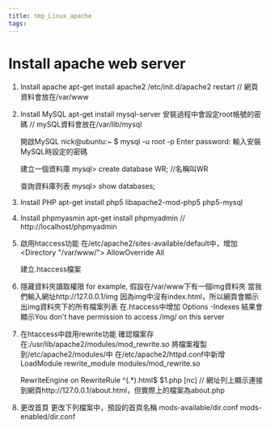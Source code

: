 ```yaml
---
title: tmp_Linux_apache
tags:
---
```

Install apache web server
===

1. Install apache
     apt-get install apache2
     /etc/init.d/apache2 restart
     // 網頁資料會放在/var/www

2. Install MySQL
     apt-get install mysql-server
     安裝過程中會設定root帳號的密碼
     // mySQL資料會放在/var/lib/mysql

     開啟MySQL
     nick@ubuntu:~ $ mysql -u root -p
     Enter password: 輸入安裝MySQL時設定的密碼

     建立一個資料庫
     mysql> create database WR; //名稱叫WR

     查詢資料庫列表
     mysql> show databases;

3. Install PHP
     apt-get install php5 libapache2-mod-php5 php5-mysql

4. Install phpmyasmin
     apt-get install phpmyadmin
     // http://localhost/phpmyadmin

5. 啟用htaccess功能
     在/etc/apache2/sites-available/default中，增加
      <Directory "/var/www/">
            AllowOverride All
      </Directory>

    建立.htaccess檔案

6. 隱藏資料夾讀取權限
    for example, 假設在/var/www下有一個img資料夾
    當我們輸入網址http://127.0.0.1/img
    因為img中沒有index.html，所以網頁會顯示出img資料夾下的所有檔案列表
    在.htaccess中增加
        Options -Indexes
    結果會顯示You don't have permission to access /img/ on this server

7. 在htaccess中啟用rewrite功能
    確認檔案存在:/usr/lib/apache2/modules/mod_rewrite.so
    將檔案複製到/etc/apache2/modules/中
    在/etc/apache2/httpd.conf中新增LoadModule rewrite_module modules/mod_rewrite.so

    RewriteEngine on
    RewriteRule ^(.*)\.html$ $1.php [nc]
    // 網址列上顯示連接到網頁http://127.0.0.1/about.html，但實際上的檔案為about.php

8. 更改首頁
    更改下列檔案中，預設的首頁名稱
    mods-available/dir.conf
    mods-enabled/dir.conf


